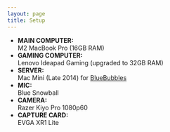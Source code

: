 ```yaml
---
layout: page
title: Setup
---
```


- **MAIN COMPUTER:**  
M2 MacBook Pro (16GB RAM)
- **GAMING COMPUTER:**  
Lenovo Ideapad Gaming (upgraded to 32GB RAM)
- **SERVER:**  
Mac Mini (Late 2014) for [BlueBubbles](https://bluebubbles.app)
- **MIC:**  
Blue Snowball
- **CAMERA:**  
Razer Kiyo Pro 1080p60
- **CAPTURE CARD:**  
EVGA XR1 Lite
